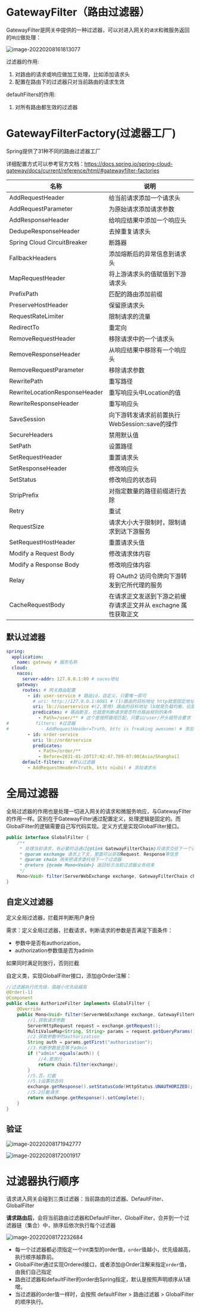 # GatewayFilter（路由过滤器）

GatewayFilter是网关中提供的一种过滤器，可以对进入网关的`请求`和微服务返回的`响应`做处理：

![image-20220208161813077](https://github.com/BlackMe2327/cloudimages27/blob/main/img/image-20220208161813077.png?raw=true)

过滤器的作用:

1. 对路由的请求或响应做加工处理，比如添加请求头
2. 配置在路由下的过滤器只对当前路由的请求生效

defaultFilters的作用:

1. 对所有路由都生效的过滤器

# GatewayFilterFactory(过滤器工厂)

Spring提供了31种不同的路由过滤器工厂

详细配置方式可以参考官方文档：https://docs.spring.io/spring-cloud-gateway/docs/current/reference/html/#gatewayfilter-factories

| 名称                          | 说明                                                         |
| ----------------------------- | ------------------------------------------------------------ |
| AddRequestHeader              | 给当前请求添加一个请求头                                     |
| AddRequestParameter           | 为原始请求添加请求参数                                       |
| AddResponseHeader             | 给响应结果中添加一个响应头                                   |
| DedupeResponseHeader          | 去掉重复请求头                                               |
| Spring Cloud CircuitBreaker   | 断路器                                                       |
| FallbackHeaders               | 添加熔断后的异常信息到请求头                                 |
| MapRequestHeader              | 将上游请求头的值赋值到下游请求头                             |
| PrefixPath                    | 匹配的路由添加前缀                                           |
| PreserveHostHeader            | 保留原请求头                                                 |
| RequestRateLimiter            | 限制请求的流量                                               |
| RedirectTo                    | 重定向                                                       |
| RemoveRequestHeader           | 移除请求中的一个请求头                                       |
| RemoveResponseHeader          | 从响应结果中移除有一个响应头                                 |
| RemoveRequestParameter        | 移除请求参数                                                 |
| RewritePath                   | 重写路径                                                     |
| RewriteLocationResponseHeader | 重写响应头中Location的值                                     |
| RewriteResponseHeader         | 重写响应头                                                   |
| SaveSession                   | 向下游转发请求前前置执行WebSession::save的操作               |
| SecureHeaders                 | 禁用默认值                                                   |
| SetPath                       | 设置路径                                                     |
| SetRequestHeader              | 重置请求头                                                   |
| SetResponseHeader             | 修改响应头                                                   |
| SetStatus                     | 修改响应的状态码                                             |
| StripPrefix                   | 对指定数量的路径前缀进行去除                                 |
| Retry                         | 重试                                                         |
| RequestSize                   | 请求大小大于限制时，限制请求到达下游服务                     |
| SetRequestHostHeader          | 重置请求头值                                                 |
| Modify a Request Body         | 修改请求体内容                                               |
| Modify a Response Body        | 修改响应体内容                                               |
| Relay                         | 将 OAuth2 访问令牌向下游转发到它所代理的服务                 |
| CacheRequestBody              | 在请求正文发送到下游之前缓存请求正文并从 exchagne 属性获取正文 |

## 默认过滤器

```yaml
spring:
  application:
    name: gateway # 服务名称
  cloud:
    nacos:
      server-addr: 127.0.0.1:80 # nacos地址
    gateway:
      routes: # 网关路由配置
        - id: user-service # 路由id，自定义，只要唯一即可
          # uri: http://127.0.0.1:8081 # (1)路由的目标地址 http就是固定地址
          uri: lb://userservice #(2,常用) 路由的目标地址 lb就是负载均衡，后面跟服务名称
          predicates: # 路由断言，也就是判断请求是否符合路由规则的条件
            - Path=/user/** # 这个是按照路径匹配，只要以/user/开头就符合要求
#          filters: #过滤器
#            - AddRequestHeader=Truth, bttc is freaking awesome! # 添加请求头
        - id: order-service
          uri: lb://orderservice
          predicates:
            - Path=/order/**
            - Before=2031-01-20T17:42:47.789-07:00[Asia/Shanghai]
      default-filters:	#默认过滤器
        - AddRequestHeader=Truth, bttc niubi! # 添加请求头
```

# 全局过滤器

全局过滤器的作用也是处理一切进入网关的请求和微服务响应，与GatewayFilter的作用一样。区别在于GatewayFilter通过配置定义，处理逻辑是固定的。而GlobalFilter的逻辑需要自己写代码实现。定义方式是实现GlobalFilter接口。

```java
public interface GlobalFilter {
	/**
	 * 处理当前请求，有必要的话通过{@link GatewayFilterChain}将请求交给下一个过滤器处理
	 * @param exchange 请求上下文，里面可以获取Request、Response等信息
	 * @param chain 用来把请求委托给下一个过滤器
	 * @return {@code Mono<Void>} 返回标示当前过滤器业务结束
	 */
	Mono<Void> filter(ServerWebExchange exchange, GatewayFilterChain chain);
}
```

## 自定义过滤器

定义全局过滤器，拦截并判断用户身份

需求：定义全局过滤器，拦截请求，判断请求的参数是否满足下面条件：

- 参数中是否有authorization，
- authorization参数值是否为admin

如果同时满足则放行，否则拦截

自定义类，实现GlobalFilter接口，添加@Order注解：

```java
//过滤器执行优先级，值越小优先级越高
@Order(-1)
@Component
public class AuthorizeFilter implements GlobalFilter {
    @Override
    public Mono<Void> filter(ServerWebExchange exchange, GatewayFilterChain chain) {
        //1.获取请求参数
        ServerHttpRequest request = exchange.getRequest();
        MultiValueMap<String, String> params = request.getQueryParams();
        //2.获取参数中的authorization
        String auth = params.getFirst("authorization");
        //3.判断参数是否等于admin
        if ("admin".equals(auth)) {
            //4.是放行
            return chain.filter(exchange);
        }
        //5.否，拦截
        //5.1设置状态码
        exchange.getResponse().setStatusCode(HttpStatus.UNAUTHORIZED);
        //5.2拦截请求
        return exchange.getResponse().setComplete();
    }
}
```

## 验证

![image-20220208171942777](https://github.com/BlackMe2327/cloudimages27/blob/main/img/image-20220208171942777.png?raw=true)

![image-20220208172001917](https://github.com/BlackMe2327/cloudimages27/blob/main/img/image-20220208172001917.png?raw=true)



# 过滤器执行顺序

请求进入网关会碰到三类过滤器：当前路由的过滤器、DefaultFilter、GlobalFilter

**请求路由后**，会将当前路由过滤器和DefaultFilter、GlobalFilter，合并到一个过滤器链（集合）中，排序后依次执行每个过滤器

![image-20220208172232684](https://github.com/BlackMe2327/cloudimages27/blob/main/img/image-20220208172232684.png?raw=true)

- 每一个过滤器都必须指定一个int类型的order值，`order`值越小，优先级越高，执行顺序越靠前。
- GlobalFilter通过实现Ordered接口，或者添加@Order注解来指定`order`值，由我们自己指定
- 路由过滤器和defaultFilter的order由Spring指定，默认是按照声明顺序从1递增。
- 当过滤器的order值一样时，会按照 defaultFilter > 路由过滤器 > GlobalFilter的顺序执行。





